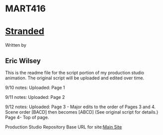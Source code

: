 # MART416
<This content is the property of Eric J Wilsey>

<h1><u><b>Stranded</b></u></h1>
Written by
<h2>Eric Wilsey</h2>

This is the readme file for the script portion of my production studio animation.
The original script will be uploaded and edited over time.

9/10 notes:
Uploaded:
Page 1

9/11 notes:
Uploaded:
Page 2

9/12 notes:
Uploaded:
Page 3 - Major edits to the order of Pages 3 and 4. Scene order [BACD] then
becomes [ABCD] (See original script for details.)
Page 4- Top of page.

Production Studio Repository
Base URL for site:[Main Site](https://ewilsey.github.io/MART416)
